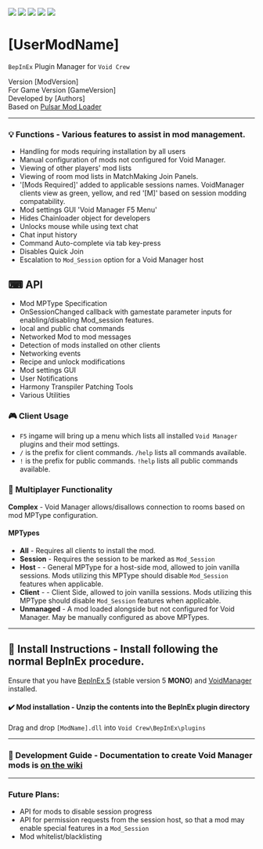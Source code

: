 [![](https://img.shields.io/badge/-Void_Crew_Modding_Team-111111?style=just-the-label&logo=github&labelColor=24292f)](https://github.com/Void-Crew-Modding-Team)
[![](https://img.shields.io/github/v/release/Void-Crew-Modding-Team/VoidManager?include_prereleases&style=flat&label=Release%20Version&labelColor=24292f&color=111111)](https://github.com/Void-Crew-Modding-Team/VoidManager/releases/)
![](https://img.shields.io/badge/Game%20Version-[GameVersion]-111111?style=flat&labelColor=24292f&color=111111)
[![](https://img.shields.io/github/license/Void-Crew-Modding-Team/VoidManager?style=flat&label=License&labelColor=24292f&color=111111)](https://github.com/Void-Crew-Modding-Team/VoidManager/blob/master/LICENSE)
[![](https://img.shields.io/discord/1180651062550593536.svg?&logo=discord&logoColor=ffffff&style=flat&label=Discord&labelColor=24292f&color=111111)](https://discord.gg/g2u5wpbMGu "Void Crew Modding Discord")

# [UserModName]

`BepInEx` Plugin Manager for `Void Crew`

Version [ModVersion]  
For Game Version [GameVersion]  
Developed by [Authors]  
Based on [Pulsar Mod Loader](https://github.com/PULSAR-Modders/pulsar-mod-loader)


---------------------

### 💡 Functions - **Various features to assist in mod management.**
- Handling for mods requiring installation by all users
- Manual configuration of mods not configured for Void Manager.
- Viewing of other players' mod lists
- Viewing of room mod lists in MatchMaking Join Panels.
- '[Mods Required]' added to applicable sessions names. VoidManager clients view as green, yellow, and red '[M]' based on session modding compatability.
- Mod settings GUI 'Void Manager F5 Menu'
- Hides Chainloader object for developers
- Unlocks mouse while using text chat
- Chat input history
- Command Auto-complete via tab key-press
- Disables Quick Join
- Escalation to `Mod_Session` option for a Void Manager host

## ⌨ API
- Mod MPType Specification
- OnSessionChanged callback with gamestate parameter inputs for enabling/disabling Mod_session features.
- local and public chat commands
- Networked Mod to mod messages
- Detection of mods installed on other clients
- Networking events
- Recipe and unlock modifications
- Mod settings GUI
- User Notifications
- Harmony Transpiler Patching Tools
- Various Utilities

### 🎮 Client Usage

- `F5` ingame will bring up a menu which lists all installed `Void Manager` plugins and their mod settings.
- `/` is the prefix for client commands. `/help` lists all commands available.
- `!` is the prefix for public commands. `!help` lists all public commands available.

### 👥 Multiplayer Functionality 

**Complex** - Void Manager allows/disallows connection to rooms based on mod MPType configuration.

#### MPTypes

- **All** - Requires all clients to install the mod.
- **Session** - Requires the session to be marked as `Mod_Session`
- **Host** - - General MPType for a host-side mod, allowed to join vanilla sessions. Mods utilizing this MPType should disable `Mod_Session` features when applicable.
- **Client** - - Client Side, allowed to join vanilla sessions. Mods utilizing this MPType should disable `Mod_Session` features when applicable.
- **Unmanaged** - A mod loaded alongside but not configured for Void Manager. May be manually configured as above MPTypes.

---------------------

## 🔧 Install Instructions - **Install following the normal BepInEx procedure.**

Ensure that you have [BepInEx 5](https://thunderstore.io/c/void-crew/p/BepInEx/BepInExPack/) (stable version 5 **MONO**) and [VoidManager](https://thunderstore.io/c/void-crew/p/VoidCrewModdingTeam/VoidManager/) installed.

#### ✔️ Mod installation - **Unzip the contents into the BepInEx plugin directory**

Drag and drop `[ModName].dll` into `Void Crew\BepInEx\plugins`

---------------------

### 🤔 Development Guide - **Documentation to create Void Manager mods is** [on the wiki](https://github.com/Void-Crew-Modding-Team/VoidManager/wiki)

---------------------

### Future Plans:

- API for mods to disable session progress
- API for permission requests from the session host, so that a mod may enable special features in a `Mod_Session`
- Mod whitelist/blacklisting